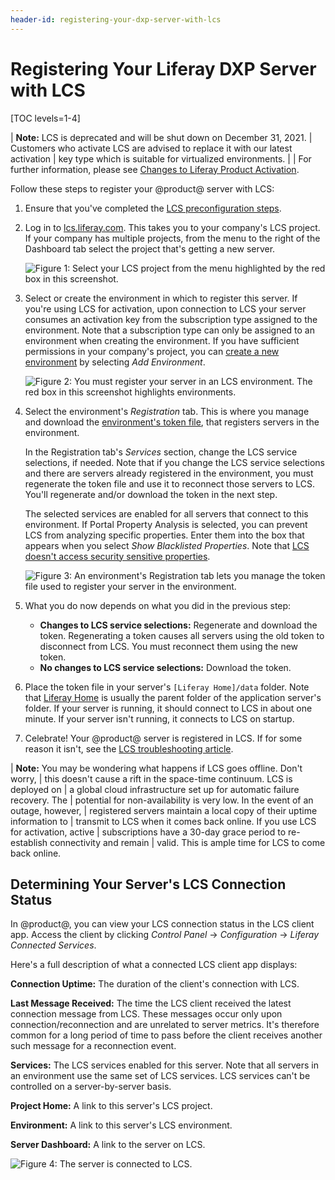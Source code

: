 ```yaml
---
header-id: registering-your-dxp-server-with-lcs
---
```


# Registering Your Liferay DXP Server with LCS

[TOC levels=1-4]

| **Note:** LCS is deprecated and will be shut down on December 31, 2021. 
| Customers who activate LCS are advised to replace it with our latest activation
| key type which is suitable for virtualized environments. 
|
| For further information, please see [Changes to Liferay Product Activation](https://help.liferay.com/hc/en-us/articles/4402347960845-Changes-to-Liferay-Product-Activation).

Follow these steps to register your @product@ server with LCS:

1.  Ensure that you've completed the
    [LCS preconfiguration steps](/docs/7-0/deploy/-/knowledge_base/d/lcs-preconfiguration).

2.  Log in to
    [lcs.liferay.com](https://lcs.liferay.com).
    This takes you to your company's LCS project. If your company has multiple
    projects, from the menu to the right of the Dashboard tab select the project
    that's getting a new server.

    ![Figure 1: Select your LCS project from the menu highlighted by the red box in this screenshot.](../../images-dxp/lcs-select-project.png)

3.  Select or create the environment in which to register this server. If you're
    using LCS for activation, upon connection to LCS your server consumes an
    activation key from the subscription type assigned to the environment. Note
    that a subscription type can only be assigned to an environment when
    creating the environment. If you have sufficient permissions in your
    company's project, you can
    [create a new environment](/docs/7-0/deploy/-/knowledge_base/d/using-lcs#creating-an-environment)
    by selecting *Add Environment*.

    ![Figure 2: You must register your server in an LCS environment. The red box in this screenshot highlights environments.](../../images-dxp/lcs-registration-select-environment.png)

4.  Select the environment's *Registration* tab. This is where you manage and
    download the
    [environment's token file](/docs/7-0/deploy/-/knowledge_base/d/using-lcs#using-environment-tokens),
    that registers servers in the environment.

    In the Registration tab's *Services* section, change the LCS service
    selections, if needed. Note that if you change the LCS service selections
    and there are servers already registered in the environment, you must
    regenerate the token file and use it to reconnect those servers to LCS.
    You'll regenerate and/or download the token in the next step.

    The selected services are enabled for all servers that connect to this
    environment. If Portal Property Analysis is selected, you can prevent LCS
    from analyzing specific properties. Enter them into the box that appears
    when you select *Show Blacklisted Properties*. Note that
    [LCS doesn't access security sensitive properties](/docs/7-0/deploy/-/knowledge_base/d/using-lcs#what-lcs-stores-about-your-liferay-servers).

    ![Figure 3: An environment's Registration tab lets you manage the token file used to register your server in the environment.](../../images-dxp/lcs-registration.png)

5.  What you do now depends on what you did in the previous step:

    -   **Changes to LCS service selections:** Regenerate and download the
        token. Regenerating a token causes all servers using the old token to
        disconnect from LCS. You must reconnect them using the new token.
    -   **No changes to LCS service selections:** Download the token.

6.  Place the token file in your server's `[Liferay Home]/data` folder. Note
    that
    [Liferay Home](/docs/7-0/deploy/-/knowledge_base/d/installing-product#liferay-home)
    is usually the parent folder of the application server's folder. If your
    server is running, it should connect to LCS in about one minute. If your
    server isn't running, it connects to LCS on startup.

7.  Celebrate! Your @product@ server is registered in LCS. If for some reason it
    isn't, see the
    [LCS troubleshooting article](/docs/7-0/deploy/-/knowledge_base/d/troubleshooting-your-lcs-connection).

| **Note:** You may be wondering what happens if LCS goes offline. Don't worry,
| this doesn't cause a rift in the space-time continuum. LCS is deployed on
| a global cloud infrastructure set up for automatic failure recovery. The
| potential for non-availability is very low. In the event of an outage, however,
| registered servers maintain a local copy of their uptime information to
| transmit to LCS when it comes back online. If you use LCS for activation, active
| subscriptions have a 30-day grace period to re-establish connectivity and remain
| valid. This is ample time for LCS to come back online.

## Determining Your Server's LCS Connection Status

In @product@, you can view your LCS connection status in the LCS client app.
Access the client by clicking *Control Panel* &rarr; *Configuration* &rarr;
*Liferay Connected Services*.

Here's a full description of what a connected LCS client app displays:

**Connection Uptime:** The duration of the client's connection with LCS.

**Last Message Received:** The time the LCS client received the latest
connection message from LCS. These messages occur only upon
connection/reconnection and are unrelated to server metrics. It's therefore
common for a long period of time to pass before the client receives another
such message for a reconnection event.

**Services:** The LCS services enabled for this server. Note that all
servers in an environment use the same set of LCS services. LCS services
can't be controlled on a server-by-server basis.

**Project Home:** A link to this server's LCS project.

**Environment:** A link to this server's LCS environment.

**Server Dashboard:** A link to the server on LCS.

![Figure 4: The server is connected to LCS.](../../images-dxp/lcs-server-connected.png)
